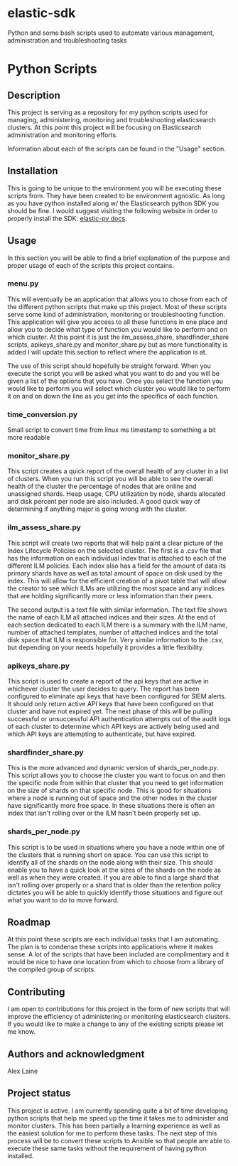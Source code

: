 # elastic-sdk
Python and some bash scripts used to automate various management, administration and troubleshooting tasks

# Python Scripts

## Description
This project is serving as a repository for my python scripts used for managing, administering, monitoring and troubleshooting elasticsearch clusters. At this point this project will be focusing on Elasticsearch administration and monitoring efforts.

Information about each of the scripts can be found in the "Usage" section.

## Installation
This is going to be unique to the environment you will be executing these scripts from. They have been created to be environment agnostic. As long as you have python installed along w/ the Elasticsearch python SDK you should be fine. I would suggest visiting the following website in order to properly install the SDK: [elastic-py docs](https://elasticsearch-py.readthedocs.io/en/v8.10.1/). 

## Usage
In this section you will be able to find a brief explanation of the purpose and proper usage of each of the scripts this project contains.

### menu.py
This will eventually be an application that allows you to chose from each of the different python scripts that make up this project. Most of these scripts serve some kind of administration, monitoring or troubleshooting function. This application will give you access to all these functions in one place and allow you to decide what type of function you would like to perform and on which cluster. At this point it is just the ilm_assess_share, shardfinder_share scripts, apikeys_share.py and monitor_share.py but as more functionality is added I will update this section to reflect where the application is at.

The use of this script should hopefully be straight forward. When you execute the script you will be asked what you want to do and you will be given a list of the options that you have. Once you select the function you would like to perform you will select which cluster you would like to perform it on and on down the line as you get into the specifics of each function.

### time_conversion.py
Small script to convert time from linux ms timestamp to something a bit more readable

### monitor_share.py
This script creates a quick report of the overall health of any cluster in a list of clusters. When you run this script you will be able to see the overall health of the cluster the percentage of nodes that are online and unassigned shards. Heap usage, CPU utilization by node, shards allocated and disk percent per node are also included. A good quick way of determining if anything major is going wrong with the cluster.

### ilm_assess_share.py
This script will create two reports that will help paint a clear picture of the Index Lifecycle Policies on the selected cluster. The first is a .csv file that has the information on each individual index that is attached to each of the different ILM policies. Each index also has a field for the amount of data its primary shards have as well as total amount of space on disk used by the index. This will allow for the efficient creation of a pivot table that will allow the creator to see which ILMs are utilizing the most space and any indices that are holding significantly more or less information than their peers. 

The second output is a text file with similar information. The text file shows the name of each ILM all attached indices and their sizes. At the end of each section dedicated to each ILM there is a summary with the ILM name, number of attached templates, number of attached indices and the total disk space that ILM is responsible for. Very similar information to the .csv, but depending on your needs hopefully it provides a little flexibility.

### apikeys_share.py
This script is used to create a report of the api keys that are active in whichever cluster the user decides to query. The report has been configured to eliminate api keys that have been configured for SIEM alerts. It should only return active API keys that have been configured on that cluster and have not expired yet. The next phase of this will be pulling successful or unsuccessful API authentication attempts out of the audit logs of each cluster to determine which API keys are actively being used and which API keys are attempting to authenticate, but have expired.

### shardfinder_share.py
This is the more advanced and dynamic version of shards_per_node.py. This script allows you to choose the cluster you want to focus on and then the specific node from within that cluster that you need to get information on the size of shards on that specific node. This is good for situations where a node is running out of space and the other nodes in the cluster have significantly more free space. In these situations there is often an index that isn't rolling over or the ILM hasn't been properly set up.

### shards_per_node.py
This script is to be used in situations where you have a node within one of the clusters that is running short on space. You can use this script to identify all of the shards on the node along with their size. This should enable you to have a quick look at the sizes of the shards on the node as well as when they were created. If you are able to find a large shard that isn't rolling over properly or a shard that is older than the retention policy dictates you will be able to quickly identify those situations and figure out what you want to do to move forward.

## Roadmap
At this point these scripts are each individual tasks that I am automating. The plan is to condense these scripts into applications where it makes sense. A lot of the scripts that have been included are complimentary and it would be nice to have one location from which to choose from a library of the compiled group of scripts.

## Contributing
I am open to contributions for this project in the form of new scripts that will improve the efficiency of administering or monitoring elasticsearch clusters. If you would like to make a change to any of the existing scripts please let me know.

## Authors and acknowledgment
Alex Laine

## Project status
This project is active. I am currently spending quite a bit of time developing python scripts that help me speed up the time it takes me to administer and monitor clusters. This has been partially a learning experience as well as the easiest solution for me to perform these tasks. The next step of this process will be to convert these scripts to Ansible so that people are able to execute these same tasks without the requirement of having python installed.


